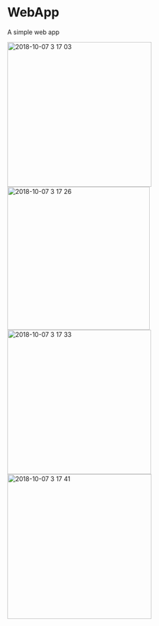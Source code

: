 # WebApp
A simple web app

<img width="326" alt="2018-10-07 3 17 03" src="https://user-images.githubusercontent.com/30489717/50198118-95341000-038d-11e9-84a5-ad5e41bc36d3.png">

<img width="322" alt="2018-10-07 3 17 26" src="https://user-images.githubusercontent.com/30489717/50198144-a5e48600-038d-11e9-8127-e44a7fd9564b.png">

<img width="325" alt="2018-10-07 3 17 33" src="https://user-images.githubusercontent.com/30489717/50198150-aed55780-038d-11e9-9ff6-e105cf86f50e.png">

<img width="326" alt="2018-10-07 3 17 41" src="https://user-images.githubusercontent.com/30489717/50198159-b694fc00-038d-11e9-945e-0582e0df801a.png">
